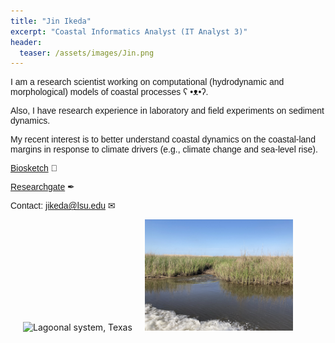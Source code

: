 ```yaml
---
title: "Jin Ikeda"
excerpt: "Coastal Informatics Analyst (IT Analyst 3)"
header:
  teaser: /assets/images/Jin.png
---
```


<p style="font-family:arial">
  I am a research scientist working on computational (hydrodynamic and morphological) models of coastal processes ʕ •ᴥ•ʔ.
</p>
<p style="font-family:arial">
  Also, I have research experience in laboratory and field experiments on sediment dynamics. </p>
<p style="font-family:arial">
  My recent interest is to better understand coastal dynamics on the coastal-land margins in response to climate drivers (e.g., climate change and sea-level rise). 
</p>

<p style="font-family:arial">
  <a href="/assets/images/Ikeda_Biosketch.pdf">Biosketch</a> &#128195; </p>
<p style="font-family:arial">
  <a href="https://www.researchgate.net/profile/Jin-Ikeda" target="blank">Researchgate</a> &#10002; </p>
<p style="font-family:arial">
  Contact: <a href = "mailto:jikeda@lsu.edu">jikeda@lsu.edu</a> &#9993; </p>
                                                     
<img src="/assets/images/North Padre Island TX.JPG" alt="Lagoonal system, Texas" width="47%" height="47%" hspace="20px"><img src="/assets/images/Coastal Wetland LA.JPEG" alt="Deltaic system, Louisiana" width="47%" height="47%">
